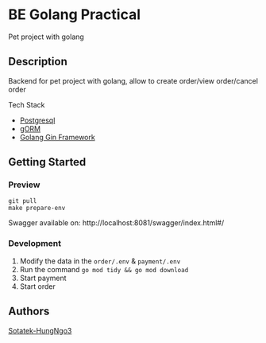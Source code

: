 # BE Golang Practical
Pet project with golang

## Description

Backend for pet project with golang, allow to create order/view order/cancel order

Tech Stack

- [Postgresql](https://www.postgresql.org/)
- [gORM](https://gorm.io/)
- [Golang Gin Framework](https://gin-gonic.com/)

## Getting Started

### Preview

```
git pull
make prepare-env
```
Swagger available on: http://localhost:8081/swagger/index.html#/

### Development

1. Modify the data in the `order/.env` & `payment/.env`
2. Run the command `go mod tidy && go mod download`
2. Start payment
3. Start order

## Authors

[Sotatek-HungNgo3](https://github.com/Sotatek-HungNgo3)